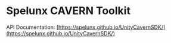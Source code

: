 # Spelunx CAVERN Toolkit

API Documentation: [https://spelunx.github.io/UnityCavernSDK/](https://spelunx.github.io/UnityCavernSDK/)
